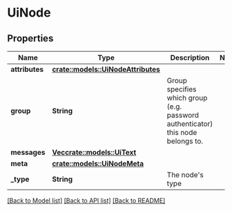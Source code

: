 # UiNode

## Properties

Name | Type | Description | Notes
------------ | ------------- | ------------- | -------------
**attributes** | [**crate::models::UiNodeAttributes**](uiNodeAttributes.md) |  | 
**group** | **String** | Group specifies which group (e.g. password authenticator) this node belongs to. | 
**messages** | [**Vec<crate::models::UiText>**](uiText.md) |  | 
**meta** | [**crate::models::UiNodeMeta**](uiNodeMeta.md) |  | 
**_type** | **String** | The node's type | 

[[Back to Model list]](../README.md#documentation-for-models) [[Back to API list]](../README.md#documentation-for-api-endpoints) [[Back to README]](../README.md)


